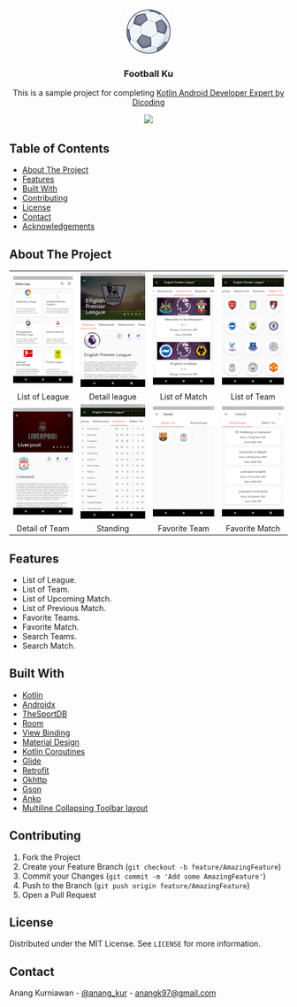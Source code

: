 
<!--
*** Thanks for checking out this README Template. If you have a suggestion that would
*** make this better, please fork the repo and create a pull request or simply open
*** an issue with the tag "enhancement".
*** Thanks again! Now go create something AMAZING! :D
-->





<!-- PROJECT SHIELDS -->
<!--
*** I'm using markdown "reference style" links for readability.
*** Reference links are enclosed in brackets [ ] instead of parentheses ( ).
*** See the bottom of this document for the declaration of the reference variables
*** for contributors-url, forks-url, etc. This is an optional, concise syntax you may use.
*** https://www.markdownguide.org/basic-syntax/#reference-style-links
-->

<!-- PROJECT LOGO -->
<br />
<p align="center">
  <a href="https://github.com/othneildrew/Best-README-Template">
    <img src="app/src/main/res/drawable/football.png" alt="Logo" width="80" height="80">
  </a>
  <h3 align="center">Football Ku</h3>

  <p align="center">
    This is a sample project for completing <a href="https://www.dicoding.com/">Kotlin Android Developer Expert by Dicoding</a> 
  </p>

  <p align="center">
    <img src="https://img.shields.io/badge/Language-Kotlin-brightgreen">
  </p>
</p>

<!-- TABLE OF CONTENTS -->
## Table of Contents

* [About The Project](#about-the-project)
* [Features](#features)
* [Built With](#built-with)
* [Contributing](#contributing)
* [License](#license)
* [Contact](#contact)
* [Acknowledgements](#acknowledgements)



<!-- ABOUT THE PROJECT -->
## About The Project

<table>
  <tr>
    <td><img src="app/src/main/res/drawable/list_of_league.png" alt="Splash"></td>
    <td><img src="app/src/main/res/drawable/detail_league.png" alt="Movie"></td>
    <td><img src="app/src/main/res/drawable/list_of_match.png" alt="TV"></td>
    <td><img src="app/src/main/res/drawable/list_of_teams.png" alt="TV"></td>
  </tr>
  <tr>
    <td align="center">List of League</td>
    <td align="center">Detail league</td>
    <td align="center">List of Match</td>
    <td align="center">List of Team</td>
  </tr>
    <tr>
    <td><img src="app/src/main/res/drawable/detail_of_team.png" alt="Splash"></td>
    <td><img src="app/src/main/res/drawable/standings.png" alt="Movie"></td>
    <td><img src="app/src/main/res/drawable/favorite_team.png" alt="TV"></td>
    <td><img src="app/src/main/res/drawable/favorite_match.png" alt="TV"></td>
  </tr>
  <tr>
    <td align="center">Detail of Team</td>
    <td align="center">Standing</td>
    <td align="center">Favorite Team</td>
    <td align="center">Favorite Match</td>
  </tr>
 </table>

## Features
- List of League.
- List of Team.
- List of Upcoming Match.
- List of Previous Match.
- Favorite Teams.
- Favorite Match.
- Search Teams.
- Search Match.

## Built With
* [Kotlin](https://kotlinlang.org/)
* [Androidx](https://developer.android.com/jetpack/androidx)
* [TheSportDB](https://www.thesportsdb.com/)
* [Room](https://developer.android.com/topic/libraries/architecture/room.html)
* [View Binding](https://developer.android.com/topic/libraries/view-binding)
* [Material Design](https://material.io/design/)
* [Kotlin Coroutines](https://kotlinlang.org/docs/reference/coroutines-overview.html)
* [Glide](https://github.com/bumptech/glide)
* [Retrofit](https://square.github.io/retrofit/)
* [Okhttp](https://square.github.io/okhttp/)
* [Gson](https://github.com/google/gson)
* [Anko](https://github.com/Kotlin/anko)
* [Multiline Collapsing Toolbar layout](https://github.com/opacapp/multiline-collapsingtoolbar)

<!-- CONTRIBUTING -->
## Contributing

1. Fork the Project
2. Create your Feature Branch (`git checkout -b feature/AmazingFeature`)
3. Commit your Changes (`git commit -m 'Add some AmazingFeature'`)
4. Push to the Branch (`git push origin feature/AmazingFeature`)
5. Open a Pull Request



<!-- LICENSE -->
## License

Distributed under the MIT License. See `LICENSE` for more information.



<!-- CONTACT -->
## Contact

Anang Kurniawan - [@anang_kur](https://twitter.com/anang_kur) - anangk97@gmail.com

<!-- MARKDOWN LINKS & IMAGES -->
<!-- https://www.markdownguide.org/basic-syntax/#reference-style-links -->
[contributors-shield]: https://img.shields.io/github/contributors/othneildrew/Best-README-Template.svg?style=flat-square
[contributors-url]: https://github.com/othneildrew/Best-README-Template/graphs/contributors
[forks-shield]: https://img.shields.io/github/forks/othneildrew/Best-README-Template.svg?style=flat-square
[forks-url]: https://github.com/othneildrew/Best-README-Template/network/members
[stars-shield]: https://img.shields.io/github/stars/othneildrew/Best-README-Template.svg?style=flat-square
[stars-url]: https://github.com/othneildrew/Best-README-Template/stargazers
[issues-shield]: https://img.shields.io/github/issues/othneildrew/Best-README-Template.svg?style=flat-square
[issues-url]: https://github.com/othneildrew/Best-README-Template/issues
[license-shield]: https://img.shields.io/github/license/othneildrew/Best-README-Template.svg?style=flat-square
[license-url]: https://github.com/othneildrew/Best-README-Template/blob/master/LICENSE.txt
[linkedin-shield]: https://img.shields.io/badge/-LinkedIn-black.svg?style=flat-square&logo=linkedin&colorB=555
[linkedin-url]: https://linkedin.com/in/othneildrew
